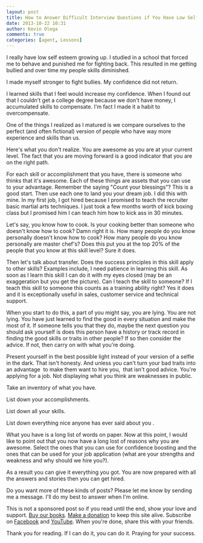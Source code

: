 ```yaml
---
layout: post
title: How to Answer Difficult Interview Questions if You Have Low Self Esteem
date: 2013-10-22 10:31
author: Kevin Olega
comments: true
categories: [agent, Lessons]
---
```

I really have low self esteem growing up. I studied in a school that forced me to behave and punished me for fighting back. This resulted in me getting bullied and over time my people skills diminished.

I made myself stronger to fight bullies. My confidence did not return.

I learned skills that I feel would increase my confidence. When I found out that I couldn't get a college degree because we don't have money, I accumulated skills to compensate. I'm fact I made it a habit to overcompensate.

One of the things I realized as I matured is we compare ourselves to the perfect (and often fictional) version of people who have way more experience and skills than us.

Here's what you don't realize. You are awesome as you are at your current level. The fact that you are moving forward is a good indicator that you are on the right path.

For each skill or accomplishment that you have, there is someone who thinks that it's awesome. Each of these things are assets that you can use to your advantage. Remember the saying "Count your blessings"? This is a good start. Then use each one to land you your dream job. I did this with mine. In my first job, I got hired because I promised to teach the recruiter basic martial arts techniques. I just took a few months worth of kick boxing class but I promised him I can teach him how to kick ass in 30 minutes.

Let's say, you know how to cook. Is your cooking better than someone who doesn't know how to cook? Damn right it is. How many people do you know personally doesn't know how to cook? How many people do you know personally are master chef's? Does this put you at the top 20% of the people that you know at this skill level? Sure it does.

Then let's talk about transfer. Does the success principles in this skill apply to other skills? Examples include, I need patience in learning this skill. As soon as I learn this skill I can do it with my eyes closed (may be an exaggeration but you get the picture). Can I teach the skill to someone? If I teach this skill to someone this counts as a training ability right? Yes it does and it is exceptionally useful in sales, customer service and technical support.

When you start to do this, a part of you might say, you are lying. You are not lying. You have just learned to find the good in every situation and make the most of it. If someone tells you that they do, maybe the next question you should ask yourself is does this person have a history or track record in finding the good skills or traits in other people? If so then consider the advice. If not, then carry on with what you're doing.

Present yourself in the best possible light instead of your version of a selfie in the dark. That isn't honesty. And unless you can't turn your bad traits into an advantage  to make them want to hire you,  that isn't good advice. You're applying for a job. Not displaying what you think are weaknesses in public.

Take an inventory of what you have.

List down your accomplishments.

List down all your skills.

List down everything nice anyone has ever said about you .

What you have is a long list of words on paper. Now at this point, I would like to point out that you now have a long lost of reasons why you are awesome. Select the ones that you can use for confidence boosting and the ones that can be used for your job application (what are your strengths and weakness and why should we hire you?).

As a result you can give it everything you got. You are now prepared with all the answers and stories then you can get hired.


Do you want more of these kinds of posts? Please let me know by sending me a message. I'll do my best to answer when I'm online.

This is not a sponsored post so if you read until the end, show your love and support. [Buy our books](http://callcentertrainingtips.com/promos/).  [Make a donation](http://callcentertrainingtips.com/support/) to keep this site alive. Subscribe on [Facebook](https://www.facebook.com/callcentertrainingtips/) and [YouTube](https://www.youtube.com/channel/UCSRyiovg_InMdQAe7Fn0LtA). When you're done, share this with your friends. 

Thank you for reading. If I can do it, you can do it. Praying for your success.
